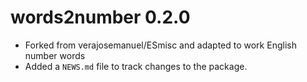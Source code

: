 # words2number 0.2.0

* Forked from verajosemanuel/ESmisc and adapted to work English number words
* Added a `NEWS.md` file to track changes to the package.
